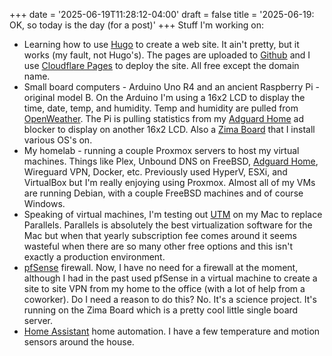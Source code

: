 +++
date = '2025-06-19T11:28:12-04:00'
draft = false
title = '2025-06-19: OK, so today is the day (for a post)'
+++
Stuff I'm working on:
* Learning how to use [Hugo](https://gohugo.io/) to create a web site. It ain't pretty, but it works (my fault, not Hugo's). The pages are uploaded to [Github](https://github.com/) and I use [Cloudflare Pages](https://pages.cloudflare.com/) to deploy the site. All free except the domain name.
* Small board computers - Arduino Uno R4 and an ancient Raspberry Pi - original model B. On the Arduino I'm using a 16x2 LCD to display the time, date, temp, and humidity. Temp and humidity are pulled from [OpenWeather](https://openweathermap.org/). The Pi is pulling statistics from my [Adguard Home](https://adguard.com/en/adguard-home/overview.html) ad blocker to display on another 16x2 LCD. Also a [Zima Board](https://www.zimaspace.com/) that I install various OS's on.
* My homelab - running a couple Proxmox servers to host my virtual machines. Things like Plex, Unbound DNS on FreeBSD, [Adguard Home](https://adguard.com/en/adguard-home/overview.html), Wireguard VPN, Docker, etc. Previously used HyperV, ESXi, and VirtualBox but I'm really enjoying using Proxmox. Almost all of my VMs are running Debian, with a couple FreeBSD machines and of course Windows. 
* Speaking of virtual machines, I'm testing out [UTM](https://mac.getutm.app/) on my Mac to replace Parallels. Parallels is absolutely the best virtualization software for the Mac but when that yearly subscription fee comes around it seems wasteful when there are so many other free options and this isn't exactly a production environment.
* [pfSense](https://www.pfsense.org/) firewall. Now, I have no need for a firewall at the moment, although I had in the past used pfSense in a virtual machine to create a site to site VPN from my home to the office (with a lot of help from a coworker). Do I need a reason to do this? No. It's a science project. It's running on the Zima Board which is a pretty cool little single board server.
* [Home Assistant](https://www.home-assistant.io/) home automation. I have a few temperature and motion sensors around the house. 
